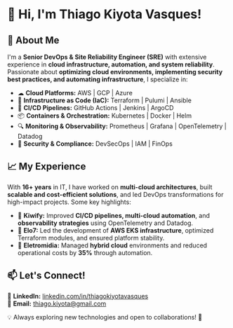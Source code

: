 # 👋 Hi, I'm Thiago Kiyota Vasques!

## 🚀 About Me
I'm a **Senior DevOps & Site Reliability Engineer (SRE)** with extensive experience in **cloud infrastructure, automation, and system reliability**. Passionate about **optimizing cloud environments, implementing security best practices, and automating infrastructure**, I specialize in:

- ☁ **Cloud Platforms:** AWS | GCP | Azure  
- 🔧 **Infrastructure as Code (IaC):** Terraform | Pulumi | Ansible  
- 🚀 **CI/CD Pipelines:** GitHub Actions | Jenkins | ArgoCD  
- 📦 **Containers & Orchestration:** Kubernetes | Docker | Helm  
- 🔍 **Monitoring & Observability:** Prometheus | Grafana | OpenTelemetry | Datadog  
- 🔐 **Security & Compliance:** DevSecOps | IAM | FinOps  

## 📈 My Experience
With **16+ years** in IT, I have worked on **multi-cloud architectures**, built **scalable and cost-efficient solutions**, and led DevOps transformations for high-impact projects. Some key highlights:

- 📌 **Kiwify:** Improved **CI/CD pipelines, multi-cloud automation**, and **observability strategies** using OpenTelemetry and Datadog.
- 📌 **Elo7:** Led the development of **AWS EKS infrastructure**, optimized Terraform modules, and ensured platform stability.
- 📌 **Eletromidia:** Managed **hybrid cloud** environments and reduced operational costs by **35%** through automation.

## 📫 Let's Connect!
🔗 **LinkedIn:** [linkedin.com/in/thiagokiyotavasques](https://www.linkedin.com/in/thiagokiyotavasques)  
📩 **Email:** [thiago.kiyota@gmail.com](mailto:thiago.kiyota@gmail.com)  

💡 Always exploring new technologies and open to collaborations! 🚀
